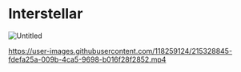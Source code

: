 # Interstellar


![Untitled](https://user-images.githubusercontent.com/118259124/215328798-989795aa-57d0-4712-8273-05f2c33b217b.png)


https://user-images.githubusercontent.com/118259124/215328845-fdefa25a-009b-4ca5-9698-b016f28f2852.mp4

